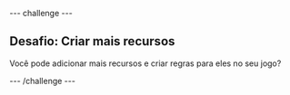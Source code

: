 \--- challenge \---

## Desafio: Criar mais recursos

Você pode adicionar mais recursos e criar regras para eles no seu jogo?

\--- /challenge \---